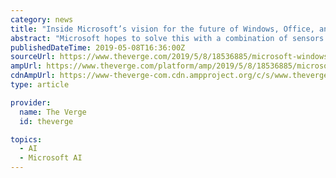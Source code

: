 ```yaml
---
category: news
title: "Inside Microsoft’s vision for the future of Windows, Office, and work"
abstract: "Microsoft hopes to solve this with a combination of sensors and cameras that can better track what’s going on in a video call. At the center of this future meeting was prototype hardware that could recognize up to nine meeting participants and use AI to ..."
publishedDateTime: 2019-05-08T16:36:00Z
sourceUrl: https://www.theverge.com/2019/5/8/18536885/microsoft-windows-office-future-vision-envisioning-center-video-demo
ampUrl: https://www.theverge.com/platform/amp/2019/5/8/18536885/microsoft-windows-office-future-vision-envisioning-center-video-demo
cdnAmpUrl: https://www-theverge-com.cdn.ampproject.org/c/s/www.theverge.com/platform/amp/2019/5/8/18536885/microsoft-windows-office-future-vision-envisioning-center-video-demo
type: article

provider:
  name: The Verge
  id: theverge

topics:
  - AI
  - Microsoft AI
---
```

